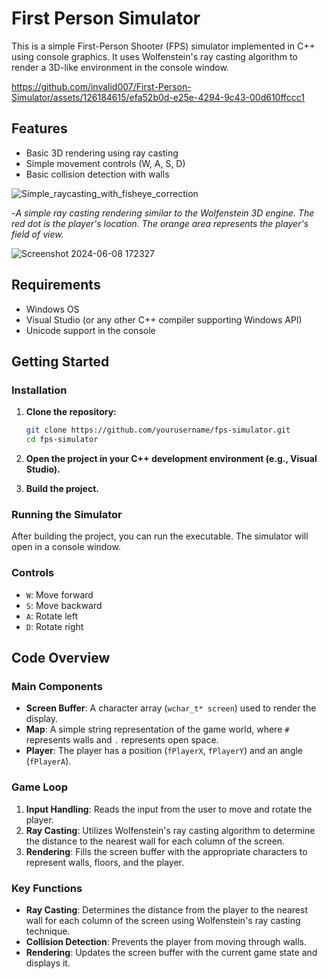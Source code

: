 # First Person Simulator

This is a simple First-Person Shooter (FPS) simulator implemented in C++ using console graphics. It uses Wolfenstein's ray casting algorithm to render a 3D-like environment in the console window.

https://github.com/invalid007/First-Person-Simulator/assets/126184615/efa52b0d-e25e-4294-9c43-00d610ffccc1

## Features

- Basic 3D rendering using ray casting
- Simple movement controls (W, A, S, D)
- Basic collision detection with walls

![Simple_raycasting_with_fisheye_correction](https://github.com/invalid007/First-Person-Simulator/assets/126184615/e0f24cf1-d281-4b98-9717-7e63d9875a18)

-*A simple ray casting rendering similar to the Wolfenstein 3D engine. The red dot is the player's location. The orange area represents the player's field of view.*


![Screenshot 2024-06-08 172327](https://github.com/invalid007/First-Person-Simulator/assets/126184615/6e2c9b7a-2c49-40fd-9fce-dcc248ae6a5f)

## Requirements

- Windows OS
- Visual Studio (or any other C++ compiler supporting Windows API)
- Unicode support in the console

## Getting Started

### Installation

1. **Clone the repository:**

   ```bash
   git clone https://github.com/yourusername/fps-simulator.git
   cd fps-simulator
2. **Open the project in your C++ development environment (e.g., Visual Studio).**

3. **Build the project.**

### Running the Simulator

After building the project, you can run the executable. The simulator will open in a console window.

### Controls

- `W`: Move forward
- `S`: Move backward
- `A`: Rotate left
- `D`: Rotate right

## Code Overview

### Main Components

- **Screen Buffer**: A character array (`wchar_t* screen`) used to render the display.
- **Map**: A simple string representation of the game world, where `#` represents walls and `.` represents open space.
- **Player**: The player has a position (`fPlayerX`, `fPlayerY`) and an angle (`fPlayerA`).

### Game Loop

1. **Input Handling**: Reads the input from the user to move and rotate the player.
2. **Ray Casting**: Utilizes Wolfenstein's ray casting algorithm to determine the distance to the nearest wall for each column of the screen.
3. **Rendering**: Fills the screen buffer with the appropriate characters to represent walls, floors, and the player.

### Key Functions

- **Ray Casting**: Determines the distance from the player to the nearest wall for each column of the screen using Wolfenstein's ray casting technique.
- **Collision Detection**: Prevents the player from moving through walls.
- **Rendering**: Updates the screen buffer with the current game state and displays it.





